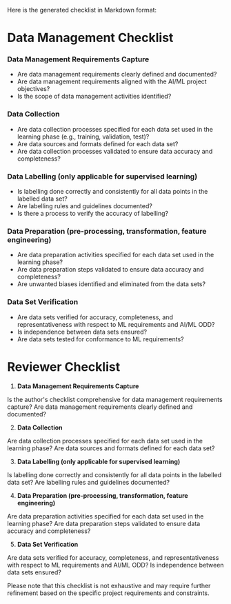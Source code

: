 Here is the generated checklist in Markdown format:

**Data Management Checklist**
============================

### Data Management Requirements Capture

* Are data management requirements clearly defined and documented?
* Are data management requirements aligned with the AI/ML project objectives?
* Is the scope of data management activities identified?

### Data Collection

* Are data collection processes specified for each data set used in the learning phase (e.g., training, validation, test)?
* Are data sources and formats defined for each data set?
* Are data collection processes validated to ensure data accuracy and completeness?

### Data Labelling (only applicable for supervised learning)

* Is labelling done correctly and consistently for all data points in the labelled data set?
* Are labelling rules and guidelines documented?
* Is there a process to verify the accuracy of labelling?

### Data Preparation (pre-processing, transformation, feature engineering)

* Are data preparation activities specified for each data set used in the learning phase?
* Are data preparation steps validated to ensure data accuracy and completeness?
* Are unwanted biases identified and eliminated from the data sets?

### Data Set Verification

* Are data sets verified for accuracy, completeness, and representativeness with respect to ML requirements and AI/ML ODD?
* Is independence between data sets ensured?
* Are data sets tested for conformance to ML requirements?

**Reviewer Checklist**
=====================

1. **Data Management Requirements Capture**

Is the author's checklist comprehensive for data management requirements capture?
Are data management requirements clearly defined and documented?

2. **Data Collection**

Are data collection processes specified for each data set used in the learning phase?
Are data sources and formats defined for each data set?

3. **Data Labelling (only applicable for supervised learning)**

Is labelling done correctly and consistently for all data points in the labelled data set?
Are labelling rules and guidelines documented?

4. **Data Preparation (pre-processing, transformation, feature engineering)**

Are data preparation activities specified for each data set used in the learning phase?
Are data preparation steps validated to ensure data accuracy and completeness?

5. **Data Set Verification**

Are data sets verified for accuracy, completeness, and representativeness with respect to ML requirements and AI/ML ODD?
Is independence between data sets ensured?

Please note that this checklist is not exhaustive and may require further refinement based on the specific project requirements and constraints.